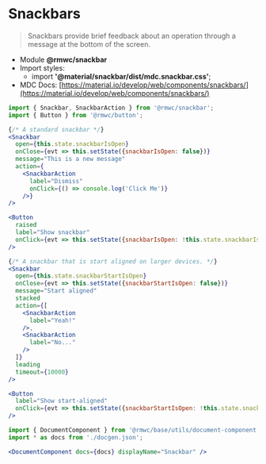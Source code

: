 # Snackbars

> Snackbars provide brief feedback about an operation through a message at the bottom of the screen.

- Module **@rmwc/snackbar**  
- Import styles:
  - import **'@material/snackbar/dist/mdc.snackbar.css'**;
- MDC Docs: [https://material.io/develop/web/components/snackbars/](https://material.io/develop/web/components/snackbars/)

```jsx render
import { Snackbar, SnackbarAction } from '@rmwc/snackbar';
import { Button } from '@rmwc/button';

{/* A standard snackbar */}
<Snackbar
  open={this.state.snackbarIsOpen}
  onClose={evt => this.setState({snackbarIsOpen: false})}
  message="This is a new message"
  action={
    <SnackbarAction
      label="Dismiss"
      onClick={() => console.log('Click Me')}
    />}
/>

<Button
  raised
  label="Show snackbar"
  onClick={evt => this.setState({snackbarIsOpen: !this.state.snackbarIsOpen})}
/>

{/* A snackbar that is start aligned on larger devices. */}
<Snackbar
  open={this.state.snackbarStartIsOpen}
  onClose={evt => this.setState({snackbarStartIsOpen: false})}
  message="Start aligned"
  stacked
  action={[
    <SnackbarAction
      label="Yeah!"
    />, 
    <SnackbarAction
      label="No..."
    />
  ]}
  leading
  timeout={10000}
/>

<Button
  label="Show start-aligned"
  onClick={evt => this.setState({snackbarStartIsOpen: !this.state.snackbarStartIsOpen})}
/>
```

```jsx renderOnly
import { DocumentComponent } from '@rmwc/base/utils/document-component';
import * as docs from './docgen.json';

<DocumentComponent docs={docs} displayName="Snackbar" />
```
